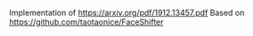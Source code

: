Implementation of https://arxiv.org/pdf/1912.13457.pdf
Based on https://github.com/taotaonice/FaceShifter
